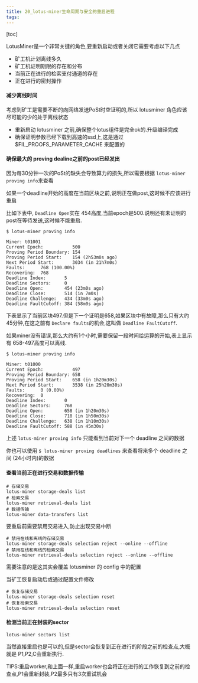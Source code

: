 ```yaml
---
title: 20_lotus-miner生命周期与安全的重启进程
tags: 
---
```


[toc]

LotusMiner是一个非常关键的角色,要重新启动或者关闭它需要考虑以下几点

- 矿工机计划离线多久
- 矿工机证明期限的存在和分布
- 当前正在进行的检索支付通道的存在
- 正在进行的密封操作

#### 减少离线时间

考虑到矿工是需要不断的向网络发送PoSt时空证明的,所以 lotusminer 角色应该尽可能的少的处于离线状态

- 重新启动 lotusminer 之前,确保整个lotus组件是完全ok的.升级编译完成
- 确保证明参数已经下载到高速的ssd上,这是通过 $FIL_PROOFS_PARAMETER_CACHE 来配置的

#### 确保最大的 proving dealine之前的post已经发出

因为每30分钟一次的PoSt的缺失会导致算力的损失,所以需要根据 `lotus-miner proving info`来查看

如果一个deadline开始的高度在当前区块之前,说明正在做post,这时候不应该进行重启

比如下表中, `Deadline Open`实在 454高度,当前epoch是500.说明还有未证明的post在等待发送,这时候不能重启.

```
$ lotus-miner proving info

Miner: t01001
Current Epoch:           500
Proving Period Boundary: 154
Proving Period Start:    154 (2h53m0s ago)
Next Period Start:       3034 (in 21h7m0s)
Faults:      768 (100.00%)
Recovering:  768
Deadline Index:       5
Deadline Sectors:     0
Deadline Open:        454 (23m0s ago)
Deadline Close:       514 (in 7m0s)
Deadline Challenge:   434 (33m0s ago)
Deadline FaultCutoff: 384 (58m0s ago)
```

下表显示了当前区块497.但是下一个证明是658,如果区块中有故障,那么只有大约45分钟,在这之前有 `Declare faults`的机会,这叫做 `Deadline FaultCutoff`.

如果miner没有错误,那么大约有1个小时,需要保留一段时间给运算的开始,表上显示有 658-497高度可以离线.

```
$ lotus-miner proving info

Miner: t01000
Current Epoch:           497
Proving Period Boundary: 658
Proving Period Start:    658 (in 1h20m30s)
Next Period Start:       3538 (in 25h20m30s)
Faults:      0 (0.00%)
Recovering:  0
Deadline Index:       0
Deadline Sectors:     768
Deadline Open:        658 (in 1h20m30s)
Deadline Close:       718 (in 1h50m30s)
Deadline Challenge:   638 (in 1h10m30s)
Deadline FaultCutoff: 588 (in 45m30s)
```

上述 `lotus-miner proving info` 只能看到当前对下一个 deadline 之间的数据

你也可以使用 `$ lotus-miner proving deadlines` 来查看将来多个 deadline 之间 (24小时内)的数据

#### 查看当前正在进行交易和数据传输

```
# 存储交易
lotus-miner storage-deals list
# 检索交易
lotus-miner retrieval-deals list
# 数据传输
lotus-miner data-transfers list
```

要重启前需要禁用交易进入,防止出现交易中断

```
# 禁用在线和离线的存储交易
lotus-miner storage-deals selection reject --online --offline
# 禁用在线和离线的检索交易
lotus-miner retrieval-deals selection reject --online --offline
```

需要注意的是这其实会覆盖 lotusminer 的 config 中的配置

当矿工恢复启动后或通过配置文件修改

```
# 恢复存储交易
lotus-miner storage-deals selection reset
# 恢复检索交易
lotus-miner retrieval-deals selection reset
```

#### 检测当前正在封装的sector

`lotus-miner sectors list`

当然直接重启也是可以的,但是sector会恢复到正在进行的阶段之前的检查点,大概就是 P1,P2,C会重新执行.

TIPS:重启worker,和上面一样,重启worker也会将正在进行的工作恢复到之前的检查点,P1会重新封装,P2最多只有3次重试机会